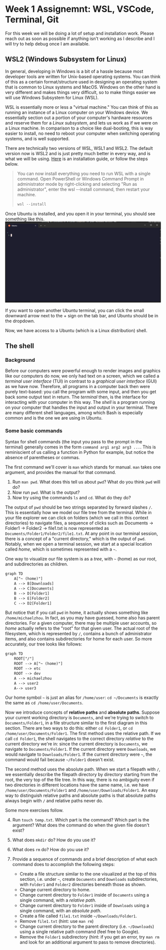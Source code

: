 # Week 1 Assignemnt: WSL, VSCode, Terminal, Git

For this week we will be doing a lot of setup and installation work. Please reach out as soon as possible if anything isn't working as I describe and I will try to help debug once I am available.

## WSL2 (Windows Subsystem for Linux)

In general, developing in Windows is a bit of a hassle because most developer tools are written for Unix-based operating systems. You can think of this as a certain format/structure used in designing an operating system that is common to Linux systems and MacOS. Windows on the other hand is very different and makes things very difficult, so to make things easier we will use Windows Subsystem for Linux (WSL).

WSL is essentially more or less a "virtual machine." You can think of this as running an instance of a Linux computer on your Windows device. We essentially section out a portion of your computer's hardware resources and reserve them for a *Linux subsystem*, and lets us work as if we were on a Linux machine. In comparison to a choice like dual-booting, this is way easier to install, no need to reboot your computer when switching operating systems, and is well supported.

There are technically two versions of WSL, WSL1 and WSL2. The default version now is WSL2 and is just pretty much better in every way, and is what we will be using. [Here](https://learn.microsoft.com/en-us/windows/wsl/install) is an installation guide, or follow the steps below.

> You can now install everything you need to run WSL with a single command. Open PowerShell or Windows Command Prompt in administrator mode by right-clicking and selecting "Run as administrator", enter the wsl --install command, then restart your machine.
> ```PowerShell
> wsl --install
> ```

Once Ubuntu is installed, and you open it in your terminal, you should see something like this.
![](0.png)

If you want to open another Ubuntu terminal, you can click the small downward arrow next to the + sign on the tab bar, and Ubuntu should be in the dropdown.

Now, we have access to a Ubuntu (which is a Linux distribution) shell.

## The shell

### Background 

Before our computers were powerful enough to render images and graphics like our computers do now, we only had text on a screen, which we called a *terminal user interface* (TUI) in contrast to a *graphical user interface* (GUI) as we have now. Therefore, all programs in a computer back then were purely text-based: you call the program with some input, and then you get back some output text in return. The *terminal* then, is the interface for interacting with your computer in this way. The *shell* is a program running on your computer that handles the input and output in your terminal. There are many different shell languages, among which Bash is especially common and is the one we are using in Ubuntu.

### Some basic commands

Syntax for shell commands (the input you pass to the prompt in the terminal) generally comes in the form `command arg1 arg2 arg3 ...`. This is reminiscient of us calling a function in Python for example, but notice the absence of parentheses or commas.

The first command we'll cover is `man` which stands for manual. `man` takes one argument, and provides the manual for that command.

1. Run `man pwd`. What does this tell us about `pwd`? What do you think `pwd` will do?
2. Now run `pwd`. What is the output?
3. Now try using the commands `ls` and `cd`. What do they do?

The output of `pwd` should be two strings separated by forward slashes `/`. This is essentially how we model our file tree from the terminal. While in your file explorer we can click on folders (which we call in this context directories) to navigate files, a sequence of clicks such as Documents -> Folder1 -> Folder2 -> file1.txt is now represented as `Documents/Folder1/Folder2/file1.txt`. At any point in our terminal session, there is a concept of a "current directory," which is the output of `pwd`. Notably, when we open a terminal session, we start at a special location called *home*, which is sometimes represented with a `~`.

One way to visualize our file system is as a *tree*, with `~` (home) as our root, and subdirectories as children.

```mermaid
graph TD
    A["~ (home)"]
    A --> B[Downloads]
    A --> C[Documents]
    B --> D[Folder1]
    B --> E[Folder2]
    C --> D2[Folder1]
```

But notice that if you call `pwd` in home, it actually shows something like `/home/michaelzhou`. In fact, as you may have guessed, home also has parent directories. For a given computer, there may be multiple user accounts, so *home* actually refers to the "root" for that given user. The actual root of the filesystem, which is represented by `/`, contains a bunch of administrator items, and also contains subdirectories for home for each user. So more accurately, our tree looks like follows:

```mermaid
graph TD
    ROOT["/"]
    ROOT --> A["~ (home)"]
    ROOT --> etc
    ROOT --> dev
    A --> michaelzhou
    A --> user2
    A--> user3
```

Our home symbol `~` is just an alias for `/home/user`: `cd ~/Documents` is exactly the same as `cd /home/user/Documents`.

Now we introduce concepts of **relative paths** and **absolute paths**. Suppose your current working directory is `Documents`, and we're trying to switch to `Documents/Folder1`, in a file structure similar to the first diagram in this section. There are two ways to do this: either `cd Folder1`, or `cd /home/user/Documents/Folder1`. The first method uses the relative path. If we call `cd Folder1`, the shell navigates to the correct directory *relative* to the current directory we're in: since the current directory is `Documents`, we navigate to `Documents/Folder1`. If the current directory were `Downloads`, we would navigate to `Downloads/Folder1`. If the current directory were `~`, the command would fail because `~/Folder1` doesn't exist.

The second method uses the absolute path. When we start a filepath with `/`, we essentially describe the filepath directory by directory starting from the root, the very top of the file tree. In this way, there is no ambiguity even if two directories in different locations have the same name, i.e. we have `/home/user/Documents/Folder1` and `/home/user/Downloads/Folder1`. An easy way to distinguish relative paths and absolute paths is that absolute paths always begin with `/` and relative paths never do.

Some more exercises follow.

4. Run `touch temp.txt`. Which part is the command? Which part is the argument? What does the command do when the given file doesn't exist?
5. What does `mkdir` do? How do you use it?
6. What does `rm` do? How do you use it?
7. Provide a sequence of commands and a brief description of what each command does to accomplish the following steps:

    - Create a file structure similar to the one visualized at the top of this section, i.e. under `~`, create `Documents` and `Downloads` subdirectories, with `Folder1` and `Folder2` directories beneath those as shown.
    - Change current directory to home.
    - Change current directory to `Folder1` inside of `Documents` using a single command, with a *relative path*.
    - Change current directory to `Folder1` inside of `Downloads` using a single command, with an *absolute path*.
    - Create a file called `file1.txt` inside `~/Downloads/Folder1`.
    - Remove `file1.txt` (hint: use `man rm`)
    - Change current directory to the parent directory (i.e. `~/Downloads`) using a single relative path command (feel free to Google).
    - Remove the `Folder1` subdirectory (hint: if you get an error, try `man rm` and look for an additional argument to pass to remove directories).
